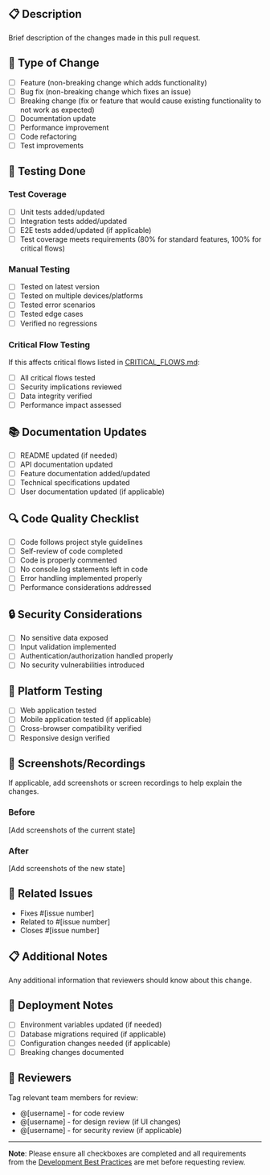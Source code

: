 ## 📋 Description
Brief description of the changes made in this pull request.

## 🔄 Type of Change
- [ ] Feature (non-breaking change which adds functionality)
- [ ] Bug fix (non-breaking change which fixes an issue)
- [ ] Breaking change (fix or feature that would cause existing functionality to not work as expected)
- [ ] Documentation update
- [ ] Performance improvement
- [ ] Code refactoring
- [ ] Test improvements

## 🧪 Testing Done
### Test Coverage
- [ ] Unit tests added/updated
- [ ] Integration tests added/updated
- [ ] E2E tests added/updated (if applicable)
- [ ] Test coverage meets requirements (80% for standard features, 100% for critical flows)

### Manual Testing
- [ ] Tested on latest version
- [ ] Tested on multiple devices/platforms
- [ ] Tested error scenarios
- [ ] Tested edge cases
- [ ] Verified no regressions

### Critical Flow Testing
If this affects critical flows listed in [CRITICAL_FLOWS.md](../docs/sdlc/CRITICAL_FLOWS.md):
- [ ] All critical flows tested
- [ ] Security implications reviewed
- [ ] Data integrity verified
- [ ] Performance impact assessed

## 📚 Documentation Updates
- [ ] README updated (if needed)
- [ ] API documentation updated
- [ ] Feature documentation added/updated
- [ ] Technical specifications updated
- [ ] User documentation updated (if applicable)

## 🔍 Code Quality Checklist
- [ ] Code follows project style guidelines
- [ ] Self-review of code completed
- [ ] Code is properly commented
- [ ] No console.log statements left in code
- [ ] Error handling implemented properly
- [ ] Performance considerations addressed

## 🔒 Security Considerations
- [ ] No sensitive data exposed
- [ ] Input validation implemented
- [ ] Authentication/authorization handled properly
- [ ] No security vulnerabilities introduced

## 📱 Platform Testing
- [ ] Web application tested
- [ ] Mobile application tested (if applicable)
- [ ] Cross-browser compatibility verified
- [ ] Responsive design verified

## 📸 Screenshots/Recordings
If applicable, add screenshots or screen recordings to help explain the changes.

### Before
[Add screenshots of the current state]

### After
[Add screenshots of the new state]

## 🔗 Related Issues
- Fixes #[issue number]
- Related to #[issue number]
- Closes #[issue number]

## 📋 Additional Notes
Any additional information that reviewers should know about this change.

## 🚀 Deployment Notes
- [ ] Environment variables updated (if needed)
- [ ] Database migrations required (if applicable)
- [ ] Configuration changes needed (if applicable)
- [ ] Breaking changes documented

## 👥 Reviewers
Tag relevant team members for review:
- @[username] - for code review
- @[username] - for design review (if UI changes)
- @[username] - for security review (if applicable)

---

**Note**: Please ensure all checkboxes are completed and all requirements from the [Development Best Practices](../docs/sdlc/DEVELOPMENT_BEST_PRACTICES.md) are met before requesting review.
